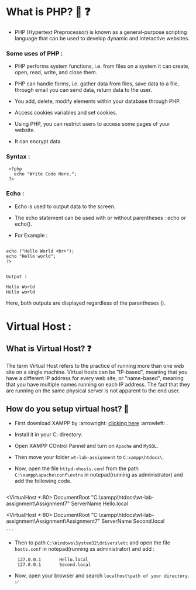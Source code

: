 # What is PHP? :thinking: :question:
 
- PHP (Hypertext Preprocessor) is known as a general-purpose scripting language that can be used to develop dynamic and interactive websites.

### Some uses of PHP : 
   
  - PHP performs system functions, i.e. from files on a system it can create, open, read, write, and close them.

  - PHP can handle forms, i.e. gather data from files, save data to a file, through email you can send data, return data to the user.

  - You add, delete, modify elements within your database through PHP.

  - Access cookies variables and set cookies.

  - Using PHP, you can restrict users to access some pages of your website.

  - It can encrypt data.

### Syntax :

   ```
    <?php
      echo "Write Code Here.";
    ?>
 
   ```
### Echo :
  - Echo is used to output data to the screen.
  
  - The echo statement can be used with or without parentheses : echo or echo().

  - For Example : 
  
  ```

  echo ("Hello World <br>");
  echo "Hello world";
  ?>

  
  Output : 
  
  Hello World
  Hello world
  
  ```
  Here, both outputs are displayed regardless of the parantheses ().

# Virtual Host :

## What is Virtual Host? :question:

The term Virtual Host refers to the practice of running more than one web site on a single machine. Virtual hosts can be "IP-based", meaning that you have a different IP address for every web site, or "name-based", meaning that you have multiple names running on each IP address. The fact that they are running on the same physical server is not apparent to the end user.
  
 
## How do you setup virtual host? :thinking:

  - First download XAMPP by :arrowright: [clicking here](https://www.apachefriends.org/) :arrowleft: .

  - Install it in your C: directory.

  - Open XAMPP COntrol Pannel and turn on `Apache` and  `MySQL`.

  - Then move your folder `wt-lab-assignment` to `C:xampp\htdocs\`.

  - Now, open the file `httpd-vhosts.conf` from the path `C:\xampp\apache\conf\extra` in notepad(running as administrator) and add the following code.
 
    ```
   <VirtualHost *:80>
   DocumentRoot "C:\xampp\htdocs\wt-lab-assignment\Assignment7\"
   ServerName Hello.local
   </VirtualHost>

   <VirtualHost *:80>
   DocumentRoot "C:\xampp\htdocs\wt-lab-assignment\Assignment\Assignment7\"
   ServerName Second.local
   </VirtualHost>

    ```
  - Then to path `C:\Windows\System32\drivers\etc` and open the file `hosts.conf` in notepad(running as administrator) and add :
    
    ```
     127.0.0.1       Hello.local
     127.0.0.1       Second.local

    ```

  - Now, open your browser and search `localhost\path of your directory`. :white_check_mark:
  